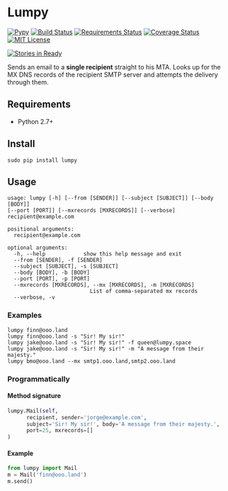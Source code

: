 # Lumpy

[![Pypy](https://img.shields.io/pypi/v/Lumpy.svg)](https://pypi.python.org/pypi/Lumpy)
[![Build Status](https://travis-ci.org/jorgebg/lumpy.svg)](https://travis-ci.org/jorgebg/lumpy)
[![Requirements Status](https://requires.io/github/jorgebg/lumpy/requirements.svg?branch=master)](https://requires.io/github/jorgebg/lumpy/requirements/?branch=master)
[![Coverage Status](https://coveralls.io/repos/jorgebg/lumpy/badge.svg)](https://coveralls.io/r/jorgebg/lumpy)
[![MIT License](https://img.shields.io/badge/license-MIT-green.svg)](https://github.com/jorgebg/lumpy/blob/master/LICENSE)

[![Stories in Ready](https://badge.waffle.io/jorgebg/lumpy.svg)](http://waffle.io/jorgebg/lumpy)

Sends an email to a **single recipient** straight to his MTA.
Looks up for the MX DNS records of the recipient SMTP server and attempts the delivery through them.

## Requirements
* Python 2.7+

## Install
```
sudo pip install lumpy
```

## Usage
```
usage: lumpy [-h] [--from [SENDER]] [--subject [SUBJECT]] [--body [BODY]]
[--port [PORT]] [--mxrecords [MXRECORDS]] [--verbose]
recipient@example.com

positional arguments:
  recipient@example.com

optional arguments:
  -h, --help            show this help message and exit
  --from [SENDER], -f [SENDER]
  --subject [SUBJECT], -s [SUBJECT]
  --body [BODY], -b [BODY]
  --port [PORT], -p [PORT]
  --mxrecords [MXRECORDS], --mx [MXRECORDS], -m [MXRECORDS]
                          List of comma-separated mx records
  --verbose, -v

```

### Examples
```
lumpy finn@ooo.land
lumpy finn@ooo.land -s "Sir! My sir!"
lumpy jake@ooo.land -s "Sir! My sir!" -f queen@lumpy.space
lumpy jake@ooo.land -s "Sir! My sir!" -m "A message from their majesty."
lumpy bmo@ooo.land --mx smtp1.ooo.land,smtp2.ooo.land
```

### Programmatically

#### Method signature
```python
lumpy.Mail(self,
      recipient, sender='jorge@example.com',
      subject='Sir! My sir!', body='A message from their majesty.',
      port=25, mxrecords=[]
)
```

#### Example
```python
from lumpy import Mail
m = Mail('finn@ooo.land')
m.send()
```
